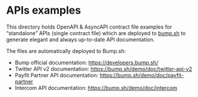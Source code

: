 # APIs examples

This directory holds OpenAPI & AsyncAPI contract file examples for
“standalone” APIs (single contract file) which are deployed to
[bump.sh](https://bump.sh) to generate elegant and always up-to-date
API documentation.

The files are automatically deployed to Bump.sh:

- Bump official documentation: https://developers.bump.sh/
- Twitter API v2 documentation: https://bump.sh/demo/doc/twitter-api-v2
- Payfit Partner API documentation: https://bump.sh/demo/doc/payfit-partner
- Intercom API documentation: https://bump.sh/demo/doc/intercom
